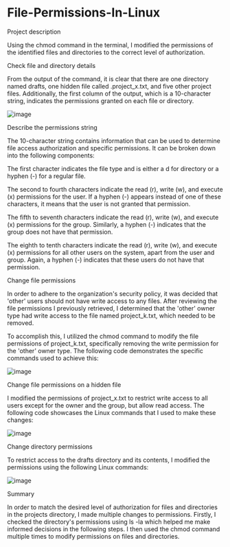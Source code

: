 # File-Permissions-In-Linux

Project description

Using the chmod command in the terminal, I modified the permissions of the identified files and directories to the correct level of authorization.

Check file and directory details

From the output of the command, it is clear that there are one directory named drafts, one hidden file called .project_x.txt, and five other project files. Additionally, the first column of the output, which is a 10-character string, indicates the permissions granted on each file or directory.

![image](https://user-images.githubusercontent.com/131769679/236787219-71f2289c-0846-4ab9-8c08-a52c7f0dd15a.png)

Describe the permissions string

The 10-character string contains information that can be used to determine file access authorization and specific permissions. It can be broken down into the following components:

The first character indicates the file type and is either a d for directory or a hyphen (-) for a regular file.

The second to fourth characters indicate the read (r), write (w), and execute (x) permissions for the user. If a hyphen (-) appears instead of one of these characters, it means that the user is not granted that permission.

The fifth to seventh characters indicate the read (r), write (w), and execute (x) permissions for the group. Similarly, a hyphen (-) indicates that the group does not have that permission.

The eighth to tenth characters indicate the read (r), write (w), and execute (x) permissions for all other users on the system, apart from the user and group. Again, a hyphen (-) indicates that these users do not have that permission.

Change file permissions

In order to adhere to the organization's security policy, it was decided that 'other' users should not have write access to any files. After reviewing the file permissions I previously retrieved, I determined that the 'other' owner type had write access to the file named project_k.txt, which needed to be removed.

To accomplish this, I utilized the chmod command to modify the file permissions of project_k.txt, specifically removing the write permission for the 'other' owner type. The following code demonstrates the specific commands used to achieve this:

![image](https://user-images.githubusercontent.com/131769679/236787263-5c4b688e-81c3-471f-ae00-643818e892d3.png)

Change file permissions on a hidden file

I modified the permissions of project_x.txt to restrict write access to all users except for the owner and the group, but allow read access. The following code showcases the Linux commands that I used to make these changes:

![image](https://user-images.githubusercontent.com/131769679/236787296-5844c3cb-731d-48e1-b812-7e9a68f31d51.png)

Change directory permissions

To restrict access to the drafts directory and its contents, I modified the permissions using the following Linux commands:

![image](https://user-images.githubusercontent.com/131769679/236787374-a02bc71b-5c10-4986-9c81-a355f20b7c54.png)

Summary

In order to match the desired level of authorization for files and directories in the projects directory, I made multiple changes to permissions. Firstly, I checked the directory's permissions using ls -la which helped me make informed decisions in the following steps. I then used the chmod command multiple times to modify permissions on files and directories.
